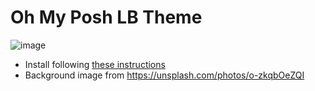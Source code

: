# Oh My Posh LB Theme

![image](https://user-images.githubusercontent.com/868676/181620160-2e825f27-fdf8-4215-916d-3ddc1d126958.png)

- Install following [these instructions](https://ohmyposh.dev/docs/installation/customize) 
- Background image from https://unsplash.com/photos/o-zkqbOeZQI

